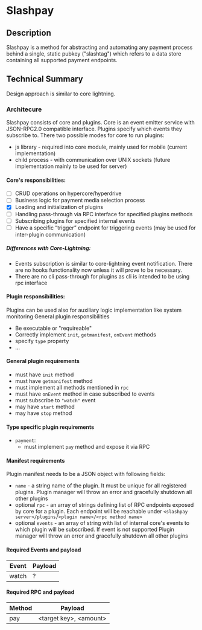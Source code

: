 # Slashpay

## Description 
Slashpay is a method for abstracting and automating any payment process behind a single, static pubkey ("slashtag") which refers to a data store containing all supported payment endpoints.

## Technical Summary
Design approach is similar to core lightning.

### Architecure 
 Slashpay consists of core and plugins. Core is an event emitter service with JSON-RPC2.0 compatible interface. Plugins specify which events they subscribe to. There two possible modes for core to run plugins:
 - js library - required into core module, mainly used for mobile (current implementation)
 - child process - with communication over UNIX sockets (future implementation mainly to be used for server)

#### Core's responsibilities:

- [ ] CRUD operations on hypercore/hyperdrive
- [ ] Business logic for payment media selection process
- [x] Loading and initialization of plugins
- [ ] Handling pass-through via RPC interface for specified plugins methods
- [ ] Subscribing plugins for specified internal events
- [ ] Have a specific “trigger” endpoint for triggering events (may be used for inter-plugin communication)

##### Differences with Core-Lightning:

- Events subscription is similar to core-lightning event notification. There are no hooks functionality now unless it will prove to be necessary.
- There are no cli pass-through for plugins as cli is intended to be using rpc interface

#### Plugin responsibilities:

Plugins can be used also for auxiliary logic implementation like system monitoring 
General plugin responsibilities
- Be executable or "requireable"
- Correctly implement `init`, `getmanifest`, `onEvent` methods
- specify `type` property
- ...

#### General plugin requirements
- must have `init` method
- must have `getmanifest` method
- must implement all methods mentioned in `rpc`
- must have `onEvent` method in case subscribed to events
- must subscribe to `"watch"` event
- may have `start` method
- may have `stop` method

#### Type specific plugin requirements
- `payment`:
  - must implement `pay` method and expose it via RPC


#### Manifest requirements
Plugin manifest needs to be a JSON object with following fields:
- `name` - a string name of the plugin. It must be unique for all registered plugins. Plugin manager will throw an error and gracefully shutdown all other plugins
- optional `rpc` - an array of strings defining list of RPC endpoints exposed by core for a plugin. Each endpoint will be reachable under `<slashpay server>/plugins/<plugin name>/<rpc method name>`
- optional `events` - an array of string with list of internal core's events to which plugin will be subscribed. If event is not supported Plugin manager will throw an error and gracefully shutdown all other plugins


#### Required Events and payload

|Event | Payload            |
|------|--------------------|
|watch | ?                  |

#### Required RPC and payload

|Method | Payload                    |
|-------|----------------------------|
|pay    | \<target key\>, \<amount\> |
